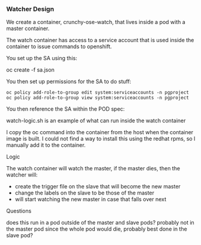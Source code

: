 
### Watcher Design

We create a container, crunchy-ose-watch, that lives inside a pod
with a master container.

The watch container has access to a service account that is used
inside the container to issue commands to openshift.

You set up the SA using this:

oc create -f sa.json

You then set up permissions for the SA to do stuff:

~~~~~~~~~~~
oc policy add-role-to-group edit system:serviceaccounts -n pgproject
oc policy add-role-to-group view system:serviceaccounts -n pgproject
~~~~~~~~~~~

You then reference the SA within the POD spec:

watch-logic.sh is an example of what can run inside the watch container

I copy the oc command into the container from the host when the container
image is built.  I could not find a way to install this using the redhat 
rpms, so I manually add it to the container.

Logic

The watch container will watch the master, if the master dies, then 
the watcher will:

 * create the trigger file on the slave that will become the new master
 * change the labels on the slave to be those of the master
 * will start watching the new master in case that falls over next

Questions

does this run in a pod outside of the master and slave pods?  probably not
in the master pod since the whole pod would die, probably best done
in the slave pod?


